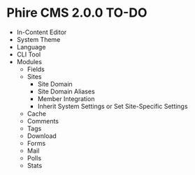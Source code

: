 Phire CMS 2.0.0 TO-DO
=====================

- In-Content Editor
- System Theme
- Language
- CLI Tool
- Modules
    + Fields
    + Sites
        - Site Domain
        - Site Domain Aliases
        - Member Integration
        - Inherit System Settings or Set Site-Specific Settings
    + Cache
    + Comments
    + Tags
    + Download
    + Forms
    + Mail
    + Polls
    + Stats
